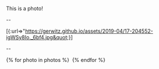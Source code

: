 This is a photo!

--

[{:url=&gt;&quot;https://gerwitz.github.io/assets/2019-04/17-204552-igWSy8Io._6bf4.jpg&quot;}]

--

{% for photo in photos %}
![]()
{% endfor %}
